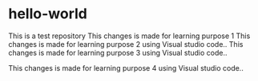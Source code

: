 # hello-world
This is a test repository
This changes is made for learning purpose 1
This changes is made for learning purpose 2 using Visual studio code..
This changes is made for learning purpose 3 using Visual studio code..

This changes is made for learning purpose 4 using Visual studio code..